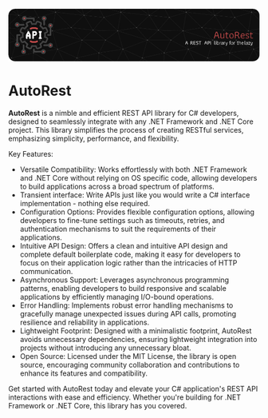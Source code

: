 ![Header](/res/github-header-image.png)

# AutoRest

**AutoRest** is a nimble and efficient REST API library for C# developers, designed to seamlessly integrate with any .NET Framework and .NET Core project. This library simplifies the process of creating RESTful services, emphasizing simplicity, performance, and flexibility.

Key Features:

* Versatile Compatibility: Works effortlessly with both .NET Framework and .NET Core without relying on OS specific code, allowing developers to build applications across a broad spectrum of platforms.
* Transient interface: Write APIs just like you would write a C# interface implementation - nothing else required.
* Configuration Options: Provides flexible configuration options, allowing developers to fine-tune settings such as timeouts, retries, and authentication mechanisms to suit the requirements of their applications.
* Intuitive API Design: Offers a clean and intuitive API design and complete default boilerplate code, making it easy for developers to focus on their application logic rather than the intricacies of HTTP communication.
* Asynchronous Support: Leverages asynchronous programming patterns, enabling developers to build responsive and scalable applications by efficiently managing I/O-bound operations.
* Error Handling: Implements robust error handling mechanisms to gracefully manage unexpected issues during API calls, promoting resilience and reliability in applications.
* Lightweight Footprint: Designed with a minimalistic footprint, AutoRest avoids unnecessary dependencies, ensuring lightweight integration into projects without introducing any unnecessary bloat.
* Open Source: Licensed under the MIT License, the library is open source, encouraging community collaboration and contributions to enhance its features and compatibility.

Get started with AutoRest today and elevate your C# application's REST API interactions with ease and efficiency. Whether you're building for .NET Framework or .NET Core, this library has you covered.

